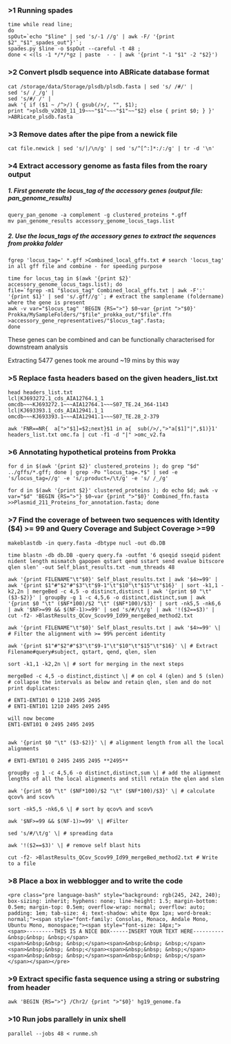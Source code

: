 ### >1 Running spades

```
time while read line; 
do 
spOut=`echo "$line" | sed 's/-1 //g' | awk -F/ '{print $2"_"$1"_spades_out"}'`; 
spades.py $line -o $spOut --careful -t 48 ; 
done < <(ls -1 */*/*gz | paste  - - | awk '{print "-1 "$1" -2 "$2}')
```
### >2 Convert plsdb sequence into ABRicate database format

```
cat /storage/data/Storage/plsdb/plsdb.fasta | sed 's/ /#/' | 
sed 's/ /_/g' | 
sed 's/#/ /' | 
awk '{ if ($1 ~ /^>/) { gsub(/>/, "", $1); 
print ">plsdb_v2020_11_19~~~"$1"~~~"$1"~~"$2} else { print $0; } }' >ABRicate_plsdb.fasta
```
### >3 Remove dates after the pipe from a newick file
```
cat file.newick | sed 's/|/\n/g' | sed 's/^[^:]*:/:/g' | tr -d '\n' 

```
### >4 Extract accessory genome as fasta files from the roary output

##### 1. First generate the locus_tag of the accessory genes (output file: pan_genome_results)

```
query_pan_genome -a complement -g clustered_proteins *.gff
mv pan_genome_results accessory_genome_locus_tags.list
```

##### 2. Use the locus_tags of the accessory genes to extract the sequences from prokka folder
```
fgrep 'locus_tag=' *.gff >Combined_local_gffs.txt # search 'locus_tag' in all gff file and combine - for speeding purpose

time for locus_tag in $(awk '{print $2}' accessory_genome_locus_tags.list); do 
file=`fgrep -m1 "$locus_tag" Combined_local_gffs.txt | awk -F':' '{print $1}' | sed 's/.gff//g'`; # extract the samplename (foldername) where the gene is present
awk -v var="$locus_tag" 'BEGIN {RS=">"} $0~var {print ">"$0}' Prokka/MySampleFolders/"$file"_prokka_out/"$file".ffn >accessory_gene_representatives/"$locus_tag".fasta;  
done 
```

These genes can be combined and can be functionally characterised for downstream analysis

Extracting 5477 genes took me around ~19 mins by this way

### >5 Replace fasta headers based on the given headers_list.txt
```
head headers_list.txt
lcl|KJ693272.1_cds_AIA12764.1_1	omcdb~~~KJ693272.1~~~AIA12764.1~~~S07_TE.24_364-1143
lcl|KJ693393.1_cds_AIA12941.1_1	omcdb~~~KJ693393.1~~~AIA12941.1~~~S07_TE.28_2-379

awk 'FNR==NR{  a[">"$1]=$2;next}$1 in a{  sub(/>/,">"a[$1]"|",$1)}1' headers_list.txt omc.fa | cut -f1 -d "|" >omc_v2.fa

```
### >6 Annotating hypothetical proteins from Prokka

```
for d in $(awk '{print $2}' clustered_proteins ); do grep "$d" ../gffs/*.gff; done | grep -Po "locus_tag=.*$" | sed -e 's/locus_tag=//g' -e 's/;product=/\t/g' -e 's/ /_/g'

for d in $(awk '{print $2}' clustered_proteins ); do echo $d; awk -v var="$d" 'BEGIN {RS=">"} $0~var {print ">"$0}' Combined_ffn.fasta >>Plasmid_211_Proteins_for_annotation.fasta; done

```

### >7 Find the coverage of between two sequences with Identity ($4) >= 99 and Query Coverage and Subject Coverage >=99

```
makeblastdb -in query.fasta -dbtype nucl -out db.DB 

time blastn -db db.DB -query query.fa -outfmt '6 qseqid sseqid pident nident length mismatch gapopen qstart qend sstart send evalue bitscore qlen slen' -out Self_blast_results.txt -num_threads 48

awk '{print FILENAME"\t"$0}' Self_blast_results.txt | awk '$4>=99' | awk '{print $1"#"$2"#"$3"\t"$9-1"\t"$10"\t"$15"\t"$16}' | sort -k1,1 -k2,2n | mergeBed -c 4,5 -o distinct,distinct | awk '{print $0 "\t" ($3-$2)}' | groupBy -g 1 -c 4,5,6 -o distinct,distinct,sum | awk '{print $0 "\t" ($NF*100)/$2 "\t" ($NF*100)/$3}' | sort -nk5,5 -nk6,6 | awk '$NF>=99 && $(NF-1)>=99' | sed 's/#/\t/g' | awk '!($2==$3)' | cut -f2- >BlastResults_QCov_Scov99_Id99_mergeBed_method2.txt
```
```
awk '{print FILENAME"\t"$0}' Self_blast_results.txt | awk '$4>=99' \| # Filter the alignment with >= 99% percent identity

awk '{print $1"#"$2"#"$3"\t"$9-1"\t"$10"\t"$15"\t"$16}' \| # Extract Filename#query#subject, qstart, qend, qlen, slen

sort -k1,1 -k2,2n \| # sort for merging in the next steps

mergeBed -c 4,5 -o distinct,distinct \| # on col 4 (qlen) and 5 (slen) # collapse the intervals as below and retain qlen, slen and do not print duplicates:

# ENT1-ENT101 0 1210 2495 2495
# ENT1-ENT101 1210 2495 2495 2495

will now become
ENT1-ENT101 0 2495 2495 2495


awk '{print $0 "\t" ($3-$2)}' \| # alignment length from all the local alignments

# ENT1-ENT101 0 2495 2495 2495 **2495**

groupBy -g 1 -c 4,5,6 -o distinct,distinct,sum \| # add the alignment lengths of all the local alignments and still retain the qlen and slen

awk '{print $0 "\t" ($NF*100)/$2 "\t" ($NF*100)/$3}' \| # calculate qcov% and scov%

sort -nk5,5 -nk6,6 \| # sort by qcov% and scov%

awk '$NF>=99 && $(NF-1)>=99' \| #Filter

sed 's/#/\t/g' \| # spreading data

awk '!($2==$3)' \| # remove self blast hits

cut -f2- >BlastResults_QCov_Scov99_Id99_mergeBed_method2.txt # Write to a file
```


### >8 Place a box in webblogger and to write the code
```
<pre class="pre language-bash" style="background: rgb(245, 242, 240); box-sizing: inherit; hyphens: none; line-height: 1.5; margin-bottom: 0.5em; margin-top: 0.5em; overflow-wrap: normal; overflow: auto; padding: 1em; tab-size: 4; text-shadow: white 0px 1px; word-break: normal;"><span style="font-family: Consolas, Monaco, Andale Mono, Ubuntu Mono, monospace;"><span style="font-size: 14px;">
<span>---------THIS IS A NICE BOX------INSERT YOUR TEXT HERE----------&nbsp;&nbsp; &nbsp;</span>
<span>&nbsp;&nbsp; &nbsp;</span><span>&nbsp;&nbsp; &nbsp;</span><span>&nbsp;&nbsp; &nbsp;</span><span>&nbsp;&nbsp; &nbsp;</span><span>&nbsp;&nbsp; &nbsp;</span><span>&nbsp;&nbsp; &nbsp;</span></span></span></pre>

```

### >9 Extract specific fasta sequence using a string or substring from header

```
awk 'BEGIN {RS=">"} /Chr2/ {print ">"$0}' hg19_genome.fa
```

### >10 Run jobs parallely in unix shell

```
parallel --jobs 48 < runme.sh

```

